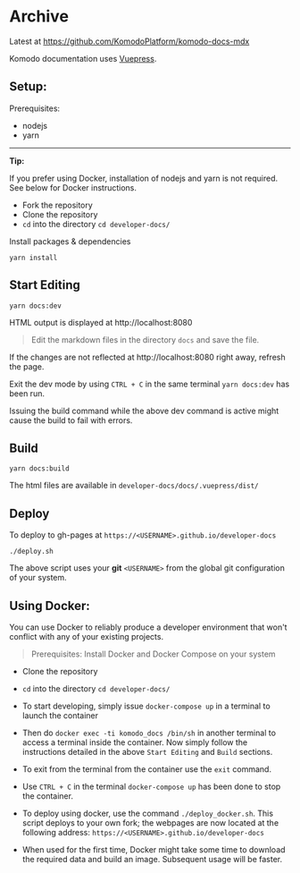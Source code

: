 # Archive

Latest at https://github.com/KomodoPlatform/komodo-docs-mdx

Komodo documentation uses [Vuepress](https://vuepress.vuejs.org/).

## Setup:

Prerequisites:
  * nodejs
  * yarn

---
**Tip:**

If you prefer using Docker, installation of nodejs and yarn is not required. See below for Docker instructions.


* Fork the repository
* Clone the repository
* `cd` into the directory `cd developer-docs/`

Install packages & dependencies

```shell
yarn install
```

## Start Editing

```shell
yarn docs:dev
```

HTML output is displayed at http://localhost:8080

>Edit the markdown files in the directory `docs` and save the file.

If the changes are not reflected at http://localhost:8080 right away, refresh the page.

Exit the dev mode by using `CTRL + C` in the same terminal `yarn docs:dev` has been run.

Issuing the build command while the above dev command is active might cause the build to fail with errors.

## Build

```shell
yarn docs:build
```

The html files are available in `developer-docs/docs/.vuepress/dist/`

## Deploy

To deploy to gh-pages at `https://<USERNAME>.github.io/developer-docs`

```shell
./deploy.sh
```

The above script uses your **git** `<USERNAME>` from the global git configuration of your system.

## Using Docker:

You can use Docker to reliably produce a developer environment that won't conflict with any of your existing projects.

> Prerequisites: Install Docker and Docker Compose on your system

* Clone the repository
* `cd` into the directory `cd developer-docs/`

* To start developing, simply issue `docker-compose up` in a terminal to launch the container
* Then do `docker exec -ti komodo_docs /bin/sh` in another terminal to access a terminal inside the container. Now simply follow the instructions detailed in the above `Start Editing` and `Build` sections.
* To exit from the terminal from the container use the `exit` command.
* Use `CTRL + C` in the terminal `docker-compose up` has been done to stop the container.
* To deploy using docker, use the command `./deploy_docker.sh`. This script deploys to your own fork; the webpages are now located at the following address: `https://<USERNAME>.github.io/developer-docs`
* When used for the first time, Docker might take some time to download the required data and build an image. Subsequent usage will be faster.
